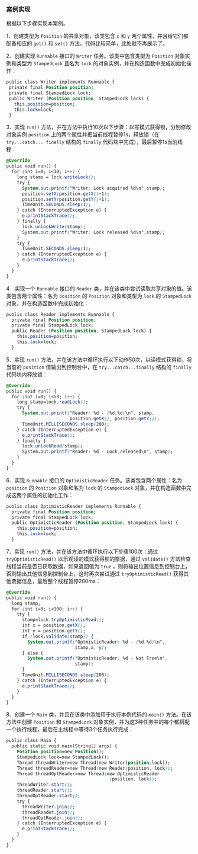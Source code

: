 ### 案例实现

根据以下步骤实现本案例。

1．创建类型为 `Position` 的共享对象，该类包含 `x` 和 `y` 两个属性，并且给它们都配备相应的 `get()` 和 `set()` 方法。代码比较简单，此处就不再展示了。

2．创建实现 `Runnable` 接口的 `Writer` 任务。该类中包含类型为 `Position` 对象实例和类型为 `StampedLock` 且名为 `lock` 的对象实例，并在构造函数中完成初始化操作：

```css
public class Writer implements Runnable {
 private final Position position;
 private final StampedLock lock;
 public Writer (Position position, StampedLock lock) {
   this.position=position;
   this.lock=lock;
 }
```

3．实现 `run()` 方法，并在方法中执行10次以下步骤：以写模式获得锁，分别修改对象实例 `position` 上的两个属性并把当前线程暂停1s，释放锁（在 `try...catch... finally` 结构的 `finally` 代码块中完成），最后暂停1s当前线程：

```css
@Override
public void run() {
  for (int i=0; i<10; i++) {
    long stamp = lock.writeLock();
    try {
      System.out.printf("Writer: Lock acquired %d\n",stamp);
      position.setX(position.getX()+1);
      position.setY(position.getY()+1);
      TimeUnit.SECONDS.sleep(1);
    } catch (InterruptedException e) {
      e.printStackTrace();
    } finally {
      lock.unlockWrite(stamp);
      System.out.printf("Writer: Lock released %d\n",stamp);
    }
    try {
      TimeUnit.SECONDS.sleep(1);
    } catch (InterruptedException e) {
      e.printStackTrace();
    } 
  }
}
```

4．实现一个 `Runnable` 接口的 `Reader` 类，并在该类中尝试读取共享对象的值。该类包含两个属性：名为 `position` 的 `Position` 对象和类型为 `lock` 的 `StampedLock` 对象，并在构造函数中完成初始化：

```css
public class Reader implements Runnable { 
  private final Position position;
  private final StampedLock lock;
  public Reader (Position position, StampedLock lock) {
    this.position=position;
    this.lock=lock;
  }
```

5．实现 `run()` 方法，并在该方法中循环执行以下动作50次，以读模式获得锁，将当前的 `position` 值输出到控制台中，在 `try...catch...finally` 结构的 `finally` 代码块内释放锁：

```css
@Override
public void run() {
  for (int i=0; i<50; i++) {
    long stamp=lock.readLock();
    try {
      System.out.printf("Reader: %d - (%d,%d)\n", stamp,
                        position.getX(), position.getY());
      TimeUnit.MILLISECONDS.sleep(200);
    } catch (InterruptedException e) {
      e.printStackTrace();
    } finally {
      lock.unlockRead(stamp);
      System.out.printf("Reader: %d - Lock released\n", stamp);
    }
  }
}
```

6．实现 `Runnable` 接口的 `OptimisticReader` 任务。该类包含两个属性：名为 `position` 的 `Position` 对象和名为 `lock` 的 `StampedLock` 对象，并在构造函数中完成这两个属性的初始化工作：

```css
public class OptimisticReader implements Runnable {
  private final Position position;
  private final StampedLock lock;
  public OptimisticReader (Position position, StampedLock lock) {
    this.position=position;
    this.lock=lock;
  }
```

7．实现 `run()` 方法，并在该方法中循环执行以下步骤100次：通过 `tryOptimisticRead()` 以乐观读的模式获得锁的票据，通过 `validate()` 方法检查线程当前是否已获取数据，如果返回值为 `true` ，则将输出位置信息到控制台上，否则输出其他信息到控制台上，这时再次尝试通过 `tryOptimisticRead()` 获得其他票据信息，最后整个线程暂停200ms：

```css
@Override
public void run() {
  long stamp;
  for (int i=0; i<100; i++) {
    try {
      stamp=lock.tryOptimisticRead();
      int x = position.getX();
      int y = position.getY();
      if (lock.validate(stamp)) {
        System.out.printf("OptmisticReader: %d - (%d,%d)\n",
                          stamp,x, y);
      } else {
        System.out.printf("OptmisticReader: %d - Not Free\n",
                          stamp);
      }
      TimeUnit.MILLISECONDS.sleep(200);
    } catch (InterruptedException e) {
      e.printStackTrace();
    }
  }
}
```

8．创建一个 `Main` 类，并且在该类中添加用于执行本例代码的 `main()` 方法。在该方法中创建 `Position` 和 `StampedLock` 对象实例，并为这3种任务中的每个都搭配一个执行线程，最后在主线程中等待3个任务执行完成：

```css
public class Main {
  public static void main(String[] args) {
    Position position=new Position();
    StampedLock lock=new StampedLock();
    Thread threadWriter=new Thread(new Writer(position,lock));
    Thread threadReader=new Thread(new Reader(position, lock));
    Thread threadOptReader=new Thread(new OptimisticReader
                                       (position, lock));
    threadWriter.start();
    threadReader.start();
    threadOptReader.start();
    try {
      threadWriter.join();
      threadReader.join();
      threadOptReader.join();
    } catch (InterruptedException e) {
      e.printStackTrace();
    }
  }
}
```

